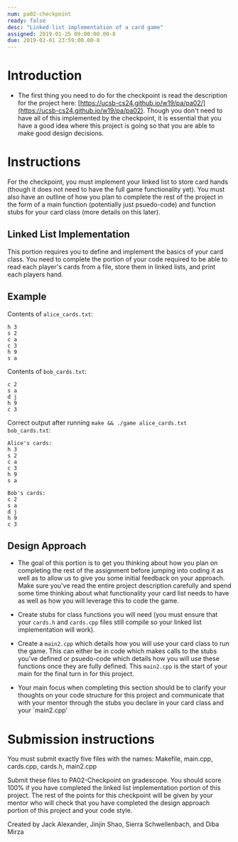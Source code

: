```yaml
---
num: pa02-checkpoint
ready: false
desc: "Linked-list implementation of a card game"
assigned: 2019-01-25 09:00:00.00-8
due: 2019-02-01 23:59:00.00-8
---
```


<div markdown="1">

# Introduction

* The first thing you need to do for the checkpoint is read the description for the project here: [https://ucsb-cs24.github.io/w19/pa/pa02/](https://ucsb-cs24.github.io/w19/pa/pa02). Though you don't need to have all of this implemented by the checkpoint, it is essential that you have a good idea where this project is going so that you are able to make good design decisions. 

# Instructions

For the checkpoint, you must implement your linked list to store card hands (though it does not need to have the full game functionality yet). You must also have an outline of how you plan to complete the rest of the project in the form of a main function (potentially just psuedo-code) and function stubs for your card class (more details on this later).

## Linked List Implementation

This portion requires you to define and implement the basics of your card class. You need to complete the portion of your code required to be able to read each player's cards from a file, store them in linked lists, and print each players hand. 

## Example

Contents of `alice_cards.txt`:

```
h 3
s 2
c a
c 3
h 9
s a
```

Contents of `bob_cards.txt`:

```
c 2
s a
d j
h 9
c 3
```

Correct output after running `make && ./game alice_cards.txt bob_cards.txt`:

```
Alice's cards:
h 3
s 2
c a
c 3
h 9
s a

Bob's cards:
c 2
s a
d j
h 9
c 3
```

## Design Approach

* The goal of this portion is to get you thinking about how you plan on completing the rest of the assignment before jumping into coding it as well as to allow us to give you some initial feedback on your approach. Make sure you've read the entire project description carefully and spend some time thinking about what functionality your card list needs to have as well as how you will leverage this to code the game. 

* Create stubs for class functions you will need (you must ensure that your `cards.h` and `cards.cpp` files still compile so your linked list implementation will work). 

* Create a `main2.cpp` which details how you will use your card class to run the game. This can either be in code which makes calls to the stubs you've defined or psuedo-code which details how you will use these functions once they are fully defined. This `main2.cpp` is the start of your main for the final turn in for this project. 

* Your main focus when completing this section should be to clarify your thoughts on your code structure for this project and communicate that with your mentor through the stubs you declare in your card class and your `main2.cpp'

# Submission instructions 

You must submit exactly five files with the names: Makefile, main.cpp, cards.cpp, cards.h, main2.cpp

Submit these files to PA02-Checkpoint on gradescope. You should score 100% if you have completed the linked list implementation portion of this project. The rest of the points for this checkpoint will be given by your mentor who will check that you have completed the design approach portion of this project and your code style. 


Created by Jack Alexander, Jinjin Shao, Sierra Schwellenbach, and Diba Mirza
